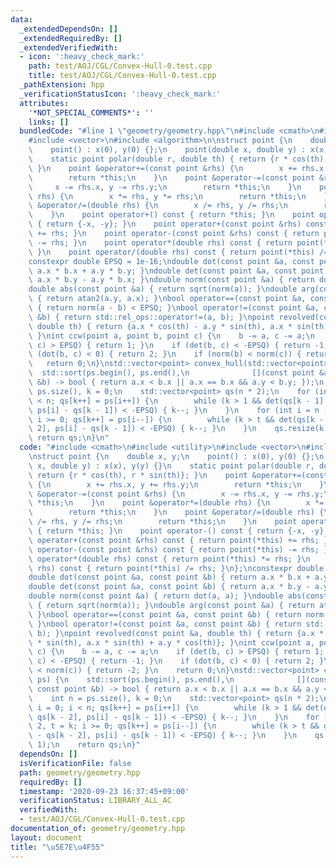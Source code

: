 ```yaml
---
data:
  _extendedDependsOn: []
  _extendedRequiredBy: []
  _extendedVerifiedWith:
  - icon: ':heavy_check_mark:'
    path: test/AOJ/CGL/Convex-Hull-0.test.cpp
    title: test/AOJ/CGL/Convex-Hull-0.test.cpp
  _pathExtension: hpp
  _verificationStatusIcon: ':heavy_check_mark:'
  attributes:
    '*NOT_SPECIAL_COMMENTS*': ''
    links: []
  bundledCode: "#line 1 \"geometry/geometry.hpp\"\n#include <cmath>\n#include <utility>\n\
    #include <vector>\n#include <algorithm>\n\nstruct point {\n    double x, y;\n\
    \    point() : x(0), y(0) {};\n    point(double x, double y) : x(x), y(y) {}\n\
    \    static point polar(double r, double th) { return {r * cos(th), r * sin(th)};\
    \ }\n    point &operator+=(const point &rhs) {\n        x += rhs.x, y += rhs.y;\n\
    \        return *this;\n    }\n    point &operator-=(const point &rhs) {\n   \
    \     x -= rhs.x, y -= rhs.y;\n        return *this;\n    }\n    point &operator*=(double\
    \ rhs) {\n        x *= rhs, y *= rhs;\n        return *this;\n    }\n    point\
    \ &operator/=(double rhs) {\n        x /= rhs, y /= rhs;\n        return *this;\n\
    \    }\n    point operator+() const { return *this; }\n    point operator-() const\
    \ { return {-x, -y}; }\n    point operator+(const point &rhs) const { return point(*this)\
    \ += rhs; }\n    point operator-(const point &rhs) const { return point(*this)\
    \ -= rhs; }\n    point operator*(double rhs) const { return point(*this) *= rhs;\
    \ }\n    point operator/(double rhs) const { return point(*this) /= rhs; }\n};\n\
    constexpr double EPSQ = 1e-16;\ndouble dot(const point &a, const point &b) { return\
    \ a.x * b.x + a.y * b.y; }\ndouble det(const point &a, const point &b) { return\
    \ a.x * b.y - a.y * b.x; }\ndouble norm(const point &a) { return dot(a, a); }\n\
    double abs(const point &a) { return sqrt(norm(a)); }\ndouble arg(const point &a)\
    \ { return atan2(a.y, a.x); }\nbool operator==(const point &a, const point &b)\
    \ { return norm(a - b) < EPSQ; }\nbool operator!=(const point &a, const point\
    \ &b) { return std::rel_ops::operator!=(a, b); }\npoint revolved(const point &a,\
    \ double th) { return {a.x * cos(th) - a.y * sin(th), a.x * sin(th) + a.y * cos(th)};\
    \ }\nint ccw(point a, point b, point c) {\n    b -= a, c -= a;\n    if (det(b,\
    \ c) > EPSQ) { return 1; }\n    if (det(b, c) < -EPSQ) { return -1; }\n    if\
    \ (dot(b, c) < 0) { return 2; }\n    if (norm(b) < norm(c)) { return -2; }\n \
    \   return 0;\n}\nstd::vector<point> convex_hull(std::vector<point> ps) {\n  \
    \  std::sort(ps.begin(), ps.end(),\n              [](const point &a, const point\
    \ &b) -> bool { return a.x < b.x || a.x == b.x && a.y < b.y; });\n    int n =\
    \ ps.size(), k = 0;\n    std::vector<point> qs(n * 2);\n    for (int i = 0; i\
    \ < n; qs[k++] = ps[i++]) {\n        while (k > 1 && det(qs[k - 1] - qs[k - 2],\
    \ ps[i] - qs[k - 1]) < -EPSQ) { k--; }\n    }\n    for (int i = n - 2, t = k;\
    \ i >= 0; qs[k++] = ps[i--]) {\n        while (k > t && det(qs[k - 1] - qs[k -\
    \ 2], ps[i] - qs[k - 1]) < -EPSQ) { k--; }\n    }\n    qs.resize(k - 1);\n   \
    \ return qs;\n}\n"
  code: "#include <cmath>\n#include <utility>\n#include <vector>\n#include <algorithm>\n\
    \nstruct point {\n    double x, y;\n    point() : x(0), y(0) {};\n    point(double\
    \ x, double y) : x(x), y(y) {}\n    static point polar(double r, double th) {\
    \ return {r * cos(th), r * sin(th)}; }\n    point &operator+=(const point &rhs)\
    \ {\n        x += rhs.x, y += rhs.y;\n        return *this;\n    }\n    point\
    \ &operator-=(const point &rhs) {\n        x -= rhs.x, y -= rhs.y;\n        return\
    \ *this;\n    }\n    point &operator*=(double rhs) {\n        x *= rhs, y *= rhs;\n\
    \        return *this;\n    }\n    point &operator/=(double rhs) {\n        x\
    \ /= rhs, y /= rhs;\n        return *this;\n    }\n    point operator+() const\
    \ { return *this; }\n    point operator-() const { return {-x, -y}; }\n    point\
    \ operator+(const point &rhs) const { return point(*this) += rhs; }\n    point\
    \ operator-(const point &rhs) const { return point(*this) -= rhs; }\n    point\
    \ operator*(double rhs) const { return point(*this) *= rhs; }\n    point operator/(double\
    \ rhs) const { return point(*this) /= rhs; }\n};\nconstexpr double EPSQ = 1e-16;\n\
    double dot(const point &a, const point &b) { return a.x * b.x + a.y * b.y; }\n\
    double det(const point &a, const point &b) { return a.x * b.y - a.y * b.x; }\n\
    double norm(const point &a) { return dot(a, a); }\ndouble abs(const point &a)\
    \ { return sqrt(norm(a)); }\ndouble arg(const point &a) { return atan2(a.y, a.x);\
    \ }\nbool operator==(const point &a, const point &b) { return norm(a - b) < EPSQ;\
    \ }\nbool operator!=(const point &a, const point &b) { return std::rel_ops::operator!=(a,\
    \ b); }\npoint revolved(const point &a, double th) { return {a.x * cos(th) - a.y\
    \ * sin(th), a.x * sin(th) + a.y * cos(th)}; }\nint ccw(point a, point b, point\
    \ c) {\n    b -= a, c -= a;\n    if (det(b, c) > EPSQ) { return 1; }\n    if (det(b,\
    \ c) < -EPSQ) { return -1; }\n    if (dot(b, c) < 0) { return 2; }\n    if (norm(b)\
    \ < norm(c)) { return -2; }\n    return 0;\n}\nstd::vector<point> convex_hull(std::vector<point>\
    \ ps) {\n    std::sort(ps.begin(), ps.end(),\n              [](const point &a,\
    \ const point &b) -> bool { return a.x < b.x || a.x == b.x && a.y < b.y; });\n\
    \    int n = ps.size(), k = 0;\n    std::vector<point> qs(n * 2);\n    for (int\
    \ i = 0; i < n; qs[k++] = ps[i++]) {\n        while (k > 1 && det(qs[k - 1] -\
    \ qs[k - 2], ps[i] - qs[k - 1]) < -EPSQ) { k--; }\n    }\n    for (int i = n -\
    \ 2, t = k; i >= 0; qs[k++] = ps[i--]) {\n        while (k > t && det(qs[k - 1]\
    \ - qs[k - 2], ps[i] - qs[k - 1]) < -EPSQ) { k--; }\n    }\n    qs.resize(k -\
    \ 1);\n    return qs;\n}"
  dependsOn: []
  isVerificationFile: false
  path: geometry/geometry.hpp
  requiredBy: []
  timestamp: '2020-09-23 16:37:45+09:00'
  verificationStatus: LIBRARY_ALL_AC
  verifiedWith:
  - test/AOJ/CGL/Convex-Hull-0.test.cpp
documentation_of: geometry/geometry.hpp
layout: document
title: "\u5E7E\u4F55"
---
```


